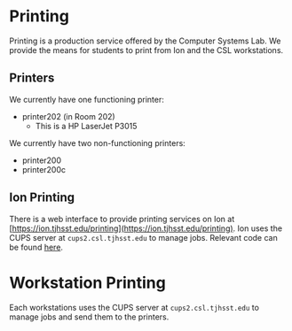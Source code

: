 # Printing

Printing is a production service offered by the Computer Systems Lab.  We provide the means for students to print from Ion and the CSL workstations.

## Printers
We currently have one functioning printer:
* printer202 (in Room 202)
  * This is a HP LaserJet P3015

We currently have two non-functioning printers:
* printer200
* printer200c

## Ion Printing

There is a web interface to provide printing services on Ion at [https://ion.tjhsst.edu/printing](https://ion.tjhsst.edu/printing).  Ion uses the CUPS server at `cups2.csl.tjhsst.edu` to manage jobs. Relevant code can be found [here](https://github.com/tjcsl/ion/tree/master/intranet/apps/printing).

# Workstation Printing

Each workstations uses the CUPS server at `cups2.csl.tjhsst.edu` to manage jobs and send them to the printers.
